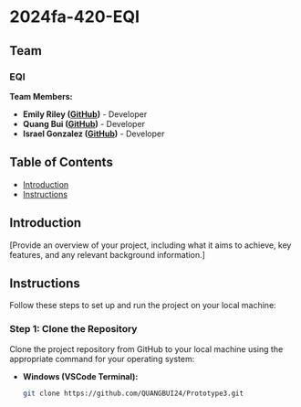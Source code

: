 # 2024fa-420-EQI

## Team

### EQI

**Team Members:**
- **Emily Riley ([GitHub](https://github.com/emilyyr55))** - Developer
- **Quang Bui ([GitHub](https://github.com/QUANGBUI24))** - Developer
- **Israel Gonzalez ([GitHub](https://github.com/xhatd))** - Developer

## Table of Contents
- [Introduction](#introduction)
- [Instructions](#instructions)

## Introduction
[Provide an overview of your project, including what it aims to achieve, key features, and any relevant background information.]

## Instructions

Follow these steps to set up and run the project on your local machine:

### Step 1: Clone the Repository

Clone the project repository from GitHub to your local machine using the appropriate command for your operating system:

- **Windows (VSCode Terminal):**
  ```bash
  git clone https://github.com/QUANGBUI24/Prototype3.git
